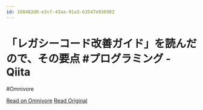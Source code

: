 ```yaml
---
id: 188482d8-e2cf-43aa-91a3-63547e936982
---
```


# 「レガシーコード改善ガイド」を読んだので、その要点 #プログラミング - Qiita
#Omnivore

[Read on Omnivore](https://omnivore.app/me/qiita-18f2d50217b)
[Read Original](https://qiita.com/e99h2121/items/506d20d02953d227a790)


